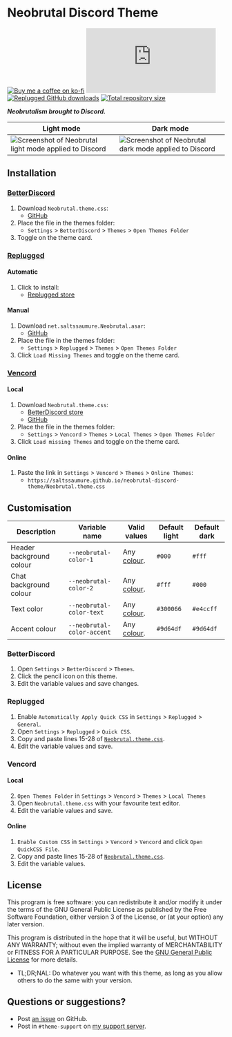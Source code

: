[light]:            https://saltssaumure.github.io/neobrutal-discord-theme/preview/light.avif
[dark]:             https://saltssaumure.github.io/neobrutal-discord-theme/preview/dark.avif

[css-color]:        https://developer.mozilla.org/en-US/docs/Web/CSS/color_value
[discord]:          https://discord.gg/uy8nKQVatp

[BetterDiscord]:    https://betterdiscord.app/
[Replugged]:        https://replugged.dev/
[Vencord]:          https://github.com/Vendicated/Vencord

[shield-donate]:    https://img.shields.io/badge/Donate-ko--fi-orange?style=flat-square&logo=kofi&logoColor=orange
[ko-fi]:            https://ko-fi.com/saltssaumure "Buy me a coffee!"

[shield-bd-dl]:     https://img.shields.io/github/downloads/Saltssaumure/neobrutal-discord-theme/Neobrutal.theme.css?color=purple&label=Downloads&style=flat-square
[shield-asar-dl]:   https://img.shields.io/github/downloads/Saltssaumure/neobrutal-discord-theme/net.saltssaumure.Neobrutal.asar?color=purple&label=Downloads&style=flat-square
[shield-repo-size]: https://img.shields.io/github/repo-size/Saltssaumure/neobrutal-discord-theme?label=Repository&style=flat-square "Total size"

[github]:           https://github.com/Saltssaumure/neobrutal-discord-theme
[issues]:           https://github.com/Saltssaumure/neobrutal-discord-theme/issues
[license]:          https://github.com/Saltssaumure/neobrutal-discord-theme/blob/main/LICENSE
[.theme.css]:       https://github.com/Saltssaumure/neobrutal-discord-theme/blob/main/Neobrutal.theme.css

[release-bd]:       https://betterdiscord.app/theme/?id=000 "BetterDiscord store page"
[release-rp]:       https://replugged.dev/store/net.saltssaumure.Neobrutal "Replugged store page"
[release-bd-gh]:    https://github.com/Saltssaumure/neobrutal-discord-theme/releases/latest/download/Neobrutal.theme.css "Get latest release"
[release-rp-gh]:    https://github.com/Saltssaumure/neobrutal-discord-theme/releases/latest/download/net.saltssaumure.Neobrutal.asar "Get latest release"

# Neobrutal Discord Theme
[![Buy me a coffee on ko-fi][shield-donate]][ko-fi]
[![BetterDiscord GitHub downloads][shield-bd-dl]][release-bd-gh]
[![Replugged GitHub downloads][shield-asar-dl]][release-rp-gh]
[![Total repository size][shield-repo-size]][github]

***Neobrutalism brought to Discord.***

| Light mode                                                      | Dark mode                                                     |
| --------------------------------------------------------------- | ------------------------------------------------------------- |
| ![Screenshot of Neobrutal light mode applied to Discord][light] | ![Screenshot of Neobrutal dark mode applied to Discord][dark] |

## Installation

### [BetterDiscord][BetterDiscord]
1. Download `Neobrutal.theme.css`:
    <!-- - [BetterDiscord store][release-bd] -->
    - [GitHub][release-bd-gh]
2. Place the file in the themes folder:
    - `Settings` > `BetterDiscord` > `Themes` > `Open Themes Folder`
3. Toggle on the theme card.

### [Replugged][Replugged]
#### Automatic
1. Click to install:
    - [Replugged store][release-rp]
#### Manual
1. Download `net.saltssaumure.Neobrutal.asar`:
    - [GitHub][release-rp-gh]
2. Place the file in the themes folder:
    - `Settings` > `Replugged` > `Themes` > `Open Themes Folder`
3. Click `Load Missing Themes` and toggle on the theme card.

### [Vencord][Vencord]
#### Local
1. Download `Neobrutal.theme.css`:
    - [BetterDiscord store][release-bd]
    - [GitHub][release-bd-gh]
2. Place the file in the themes folder:
    - `Settings` > `Vencord` > `Themes` > `Local Themes` > `Open Themes Folder`
3. Click `Load missing Themes` and toggle on the theme card.
#### Online
1. Paste the link in `Settings` > `Vencord` > `Themes` > `Online Themes`:
    - `https://saltssaumure.github.io/neobrutal-discord-theme/Neobrutal.theme.css`

## Customisation

| Description              | Variable name              | Valid values             | Default light | Default dark |
| ------------------------ | -------------------------- | ------------------------ | ------------- | ------------ |
| Header background colour | `--neobrutal-color-1`      | Any [colour][css-color]. | `#000`        | `#fff`       |
| Chat background colour   | `--neobrutal-color-2`      | Any [colour][css-color]. | `#fff`        | `#000`       |
| Text color               | `--neobrutal-color-text`   | Any [colour][css-color]. | `#300066`     | `#e4ccff`    |
| Accent colour            | `--neobrutal-color-accent` | Any [colour][css-color]. | `#9d64df`     | `#9d64df`    |

### BetterDiscord
1. Open `Settings` > `BetterDiscord` > `Themes`.
2. Click the pencil icon on this theme.
3. Edit the variable values and save changes.

### Replugged
1. Enable `Automatically Apply Quick CSS` in `Settings` > `Replugged` > `General`.
1. Open `Settings` > `Replugged` > `Quick CSS`.
3. Copy and paste lines 15-28 of [`Neobrutal.theme.css`][.theme.css].
3. Edit the variable values and save.

### Vencord
#### Local
2. `Open Themes Folder` in `Settings` > `Vencord` > `Themes` > `Local Themes`
3. Open `Neobrutal.theme.css` with your favourite text editor.
4. Edit the variable values and save.
#### Online
1. `Enable Custom CSS` in `Settings` > `Vencord` > `Vencord` and click `Open QuickCSS File`.
2. Copy and paste lines 15-28 of [`Neobrutal.theme.css`][.theme.css].
3. Edit the variable values.

## License
This program is free software: you can redistribute it and/or modify it under the terms of the GNU General Public License as published by the Free Software Foundation, either version 3 of the License, or (at your option) any later version.

This program is distributed in the hope that it will be useful, but WITHOUT ANY WARRANTY; without even the implied warranty of MERCHANTABILITY or FITNESS FOR A PARTICULAR PURPOSE. See the [GNU General Public License][license] for more details.
- <span title="Too long; didn't read; not a lawyer">TL;DR;NAL</span>: Do whatever you want with this theme, as long as you allow others to do the same with your version.

## Questions or suggestions?
- Post [an issue][issues] on GitHub.
- Post in `#theme-support` on [my support server][discord].